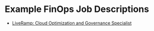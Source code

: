 # Example FinOps Job Descriptions

* [LiveRamp: Cloud Optimization and Governance Specialist](liveramp-cloud-optimization-governance-specialist.md)
